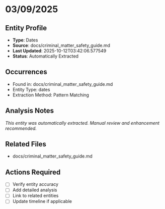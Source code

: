 # 03/09/2025

## Entity Profile
- **Type**: Dates
- **Source**: docs/criminal_matter_safety_guide.md
- **Last Updated**: 2025-10-12T03:42:06.577549
- **Status**: Automatically Extracted

## Occurrences
- Found in: docs/criminal_matter_safety_guide.md
- Entity Type: dates
- Extraction Method: Pattern Matching

## Analysis Notes
*This entity was automatically extracted. Manual review and enhancement recommended.*

## Related Files
- docs/criminal_matter_safety_guide.md

## Actions Required
- [ ] Verify entity accuracy
- [ ] Add detailed analysis
- [ ] Link to related entities
- [ ] Update timeline if applicable
